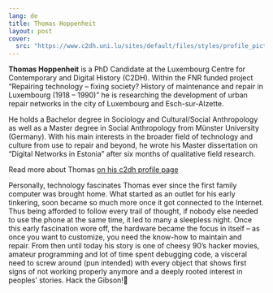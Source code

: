 ```yaml
---
lang: de
title: Thomas Hoppenheit
layout: post
cover:
  src: "https://www.c2dh.uni.lu/sites/default/files/styles/profile_picture_big/public/pictures/picture-377-1572860284.jpg?itok=8SqdM0HB"
---
```


**Thomas Hoppenheit** is a PhD Candidate at the Luxembourg Centre for Contemporary and Digital History (C2DH). Within the FNR funded project “Repairing technology – fixing society? History of maintenance and repair in Luxembourg (1918 – 1990)” he is researching the development of urban repair networks in the city of Luxembourg and Esch-sur-Alzette.

He holds a Bachelor degree in Sociology and Cultural/Social Anthropology as well as a Master degree in Social Anthropology from Münster University (Germany). With his main interests in the broader field of technology and culture from use to repair and beyond, he wrote his Master dissertation on “Digital Networks in Estonia” after six months of qualitative field research.

Read more about Thomas [on his c2dh profile page](https://c2dh.uni.lu/people/thomas-hoppenheit)

<!-- more -->

Personally, technology fascinates Thomas ever since the first family computer was brought home. What started as an outlet for his early tinkering, soon became so much more once it got connected to the Internet. Thus being afforded to follow every trail of thought, if nobody else needed to use the phone at the same time, it led to many a sleepless night. Once this early fascination wore off, the hardware became the focus in itself – as once you want to customize, you need the know-how to maintain and repair. From then until today his story is one of cheesy 90’s hacker movies, amateur programming and lot of time spent debugging code, a visceral need to screw around (pun intended) with every object that shows first signs of not working properly anymore and a deeply rooted interest in peoples’ stories.
Hack the Gibson!

